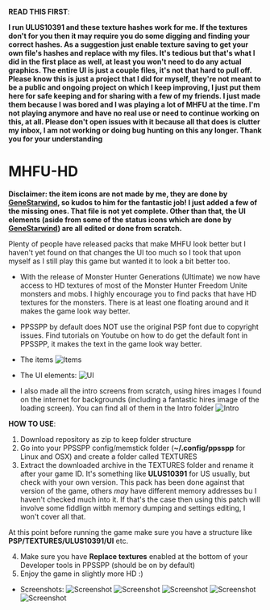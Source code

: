**READ THIS FIRST**:

**I run ULUS10391 and these texture hashes work for me. If the textures don't for you then it may require you do some digging and finding your correct hashes. As a suggestion just enable texture saving to get your own file's hashes and replace with my files. It's tedious but that's what I did in the first place as well, at least you won't need to do any actual graphics. The entire UI is just a couple files, it's not that hard to pull off.
Please know this is just a project that I did for myself, they're not meant to be a public and ongoing project on which I keep improving, I just put them here for safe keeping and for sharing with a few of my friends. I just made them because I was bored and I was playing a lot of MHFU at the time. I'm not playing anymore and have no real use or need to continue working on this, at all. Please don't open issues with it because all that does is clutter my inbox, I am not working or doing bug hunting on this any longer. Thank you for your understanding**

# MHFU-HD

**Disclaimer: the item icons are not made by me, they are done by [GeneStarwind](https://monsterhunter.fandom.com/wiki/Images_GeneStarwind), so kudos to him for the fantastic job! I just added a few of the missing ones. That file is not yet complete. Other than that, the UI elements (aside from some of the status icons which are done by [GeneStarwind](https://monsterhunter.fandom.com/wiki/Images_GeneStarwind)) are all edited or done from scratch.**

Plenty of people have released packs that make MHFU look better but I haven't yet found on that changes the UI too much so I took that upon myself as I still play this game but wanted it to look a bit better too.

- With the release of Monster Hunter Generations (Ultimate) we now have access to HD textures of most of the Monster Hunter Freedom Unite monsters and mobs. I highly encourage you to find packs that have HD textures for the monsters. There is at least one floating around and it makes the game look way better.

- PPSSPP by default does NOT use the original PSP font due to copyright issues. Find tutorials on Youtube on how to do get the default font in PPSSPP, it makes the text in the game look way better.

- The items
![Items](https://github.com/grimmtusk/MHFU-HD/blob/main/UI/items.png?raw=true)

- The UI elements:
![UI](https://github.com/grimmtusk/MHFU-HD/blob/main/UI/UI.png?raw=true)

- I also made all the intro screens from scratch, using hires images I found on the internet for backgrounds (including a fantastic hires image of the loading screen). You can find all of them in the Intro folder
![Intro](https://github.com/grimmtusk/MHFU-HD/blob/main/Intro/welcome.png?raw=true)

**HOW TO USE**:

1. Download repository as zip to keep folder structure
2. Go into your PPSSPP config/memstick folder (**~/.config/ppsspp** for Linux and OSX) and create a folder called TEXTURES
3. Extract the downloaded archive in the TEXTURES folder and rename it after your game ID. It's something like **ULUS10391** for US usually, but check with your own version. This pack has been done against that version of the game, others *may* have different memory addresses bu I haven't checked much into it. If that's the case then using this patch will involve some fiddlign witbh memory dumping and settings editing, I won't cover all that.

At this point before running the game make sure you have a structure like **PSP/TEXTURES/ULUS10391/UI** etc.

4. Make sure you have **Replace textures** enabled at the bottom of your Developer tools in PPSSPP (should be on by default)
5. Enjoy the game in slightly more HD :)

- Screenshots:
![Screenshot](https://github.com/grimmtusk/MHFU-HD/blob/main/Screenshots/Screenshot%2001.png?raw=true)
![Screenshot](https://github.com/grimmtusk/MHFU-HD/blob/main/Screenshots/Screenshot%2002.png?raw=true)
![Screenshot](https://github.com/grimmtusk/MHFU-HD/blob/main/Screenshots/Screenshot%2003.png?raw=true)
![Screenshot](https://github.com/grimmtusk/MHFU-HD/blob/main/Screenshots/Screenshot%2004.png?raw=true)
![Screenshot](https://github.com/grimmtusk/MHFU-HD/blob/main/Screenshots/Screenshot%2005.png?raw=true)
